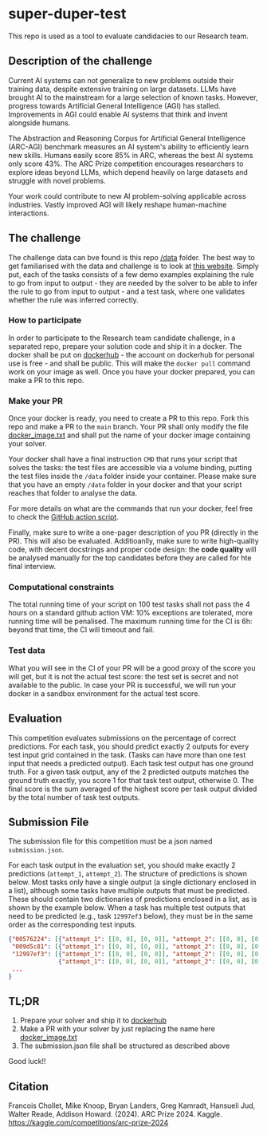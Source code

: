 # super-duper-test

This repo is used as a tool to evaluate candidacies to our Research team.

## Description of the challenge

Current AI systems can not generalize to new problems outside their training data, despite extensive training on large datasets. LLMs have brought AI to the mainstream for a large selection of known tasks. However, progress towards Artificial General Intelligence (AGI) has stalled. Improvements in AGI could enable AI systems that think and invent alongside humans.

The Abstraction and Reasoning Corpus for Artificial General Intelligence (ARC-AGI) benchmark measures an AI system's ability to efficiently learn new skills. Humans easily score 85% in ARC, whereas the best AI systems only score 43%. The ARC Prize competition encourages researchers to explore ideas beyond LLMs, which depend heavily on large datasets and struggle with novel problems.

Your work could contribute to new AI problem-solving applicable across industries. Vastly improved AGI will likely reshape human-machine interactions.

## The challenge

The challenge data can bve found is this repo [/data](https://github.com/matteocao/super-duper-test/tree/main/data) folder. The best way to get familiarised with the data and challenge is to look at [this website](https://arc-editor.lab42.global/playground). Simply put, each of the tasks consists of a few demo examples explaining the rule to go from input to output - they are needed by the solver to be able to infer the rule to go from input to output - and a test task, where one validates whether the rule was inferred correctly.

### How to participate

In order to participate to the Research team candidate challenge, in a separated repo, prepare your solution code and ship it in a docker. The docker shall be put on [dockerhub](https://hub.docker.com/) - the account on dockerhub for personal use is free - and shall be public. This will make the `docker pull` command work on your image as well. Once you have your docker prepared, you can make a PR to this repo.

### Make your PR

Once your docker is ready, you need to create a PR to this repo. Fork this repo and make a PR to the `main` branch. Your PR shall only modify the file [docker_image.txt](https://github.com/matteocao/super-duper-test/blob/main/docker_image.txt) and shall put the name of your docker image containing your solver.

Your docker shall have a final instruction `CMD` that runs your script that solves the tasks: the test files are accessible via a volume binding, putting the test files inside the `/data` folder inside your container. Please make sure that you have an empty `/data` folder in your docker and that your script reaches that folder to analyse the data.

For more details on what are the commands that run your docker, feel free to check the [GitHub action script](https://github.com/matteocao/super-duper-test/blob/main/.github/workflows/main.yml).

Finally, make sure to write a one-pager description of you PR (directly in the PR). This will also be evaluated. Additioanlly, make sure to write high-quality code, with decent docstrings and proper code design: the **code quality** will be analysed manually for the top candidates before they are called for hte final interview.

### Computational constraints

The total running time of your script on 100 test tasks shall not pass the 4 hours on a standard github action VM: 10% exceptions are tolerated, more running time will be penalised. The maximum running time for the CI is 6h: beyond that time, the CI will timeout and fail.

### Test data

What you will see in the CI of your PR will be a good proxy of the score you will get, but it is not the actual test score: the test set is secret and not available to the public. In case your PR is successful, we will run your docker in a sandbox environment for the actual test score.

## Evaluation

This competition evaluates submissions on the percentage of correct predictions. For each task, you should predict exactly 2 outputs for every test input grid contained in the task. (Tasks can have more than one test input that needs a predicted output). Each task test output has one ground truth. For a given task output, any of the 2 predicted outputs matches the ground truth exactly, you score 1 for that task test output, otherwise 0. The final score is the sum averaged of the highest score per task output divided by the total number of task test outputs.

## Submission File

The submission file for this competition must be a json named `submission.json`.

For each task output in the evaluation set, you should make exactly 2 predictions (`attempt_1`, `attempt_2`). The structure of predictions is shown below. Most tasks only have a single output (a single dictionary enclosed in a list), although some tasks have multiple outputs that must be predicted. These should contain two dictionaries of predictions enclosed in a list, as is shown by the example below. When a task has multiple test outputs that need to be predicted (e.g., task `12997ef3` below), they must be in the same order as the corresponding test inputs.
```json
{"00576224": [{"attempt_1": [[0, 0], [0, 0]], "attempt_2": [[0, 0], [0, 0]]}],
 "009d5c81": [{"attempt_1": [[0, 0], [0, 0]], "attempt_2": [[0, 0], [0, 0]]}],
 "12997ef3": [{"attempt_1": [[0, 0], [0, 0]], "attempt_2": [[0, 0], [0, 0]]},
              {"attempt_1": [[0, 0], [0, 0]], "attempt_2": [[0, 0], [0, 0]]}],
 ...
}
```

## TL;DR

1. Prepare your solver and ship it to [dockerhub](https://hub.docker.com/)
2. Make a PR with your solver by just replacing the name here [docker_image.txt](https://github.com/matteocao/super-duper-test/blob/main/docker_image.txt)
3. The submission.json file shall be structured as described above

Good luck!!

## Citation

Francois Chollet, Mike Knoop, Bryan Landers, Greg Kamradt, Hansueli Jud, Walter Reade, Addison Howard. (2024). ARC Prize 2024. Kaggle. https://kaggle.com/competitions/arc-prize-2024
